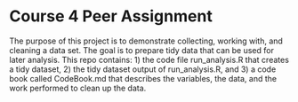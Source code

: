 # Course 4 Peer Assignment
The purpose of this project is to demonstrate collecting, working with, and cleaning a data set. The goal is to prepare tidy data that can be used for later analysis. This repo contains: 1) the code file run_analysis.R that creates a tidy dataset, 2) the  tidy dataset output of run_analysis.R, and 3) a code book called CodeBook.md that describes the variables, the data, and the work performed to clean up the data.